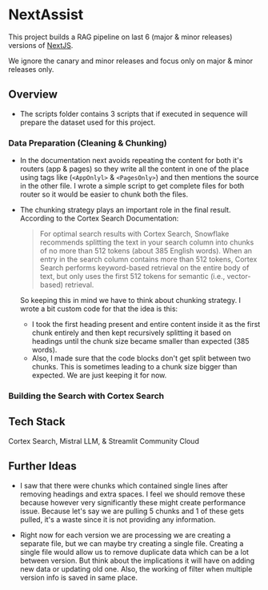 # NextAssist
This project builds a RAG pipeline on last 6 (major & minor releases) versions of [NextJS](https://nextjs.org/). 

We ignore the canary and minor releases and focus only on major & minor releases only.


## Overview
- The scripts folder contains 3 scripts that if executed in sequence will prepare the dataset used for this project.

### Data Preparation (Cleaning & Chunking)
- In the documentation next avoids repeating the content for both it's routers (app & pages) so they write all the content in one of the place using tags like (`<AppOnlyl>` & `<PagesOnly>`) and then mentions the source in the other file. I wrote a simple script to get complete files for both router so it would be easier to chunk both the files.

- The chunking strategy plays an important role in the final result. According to the Cortex Search Documentation:
    > For optimal search results with Cortex Search, Snowflake recommends splitting the text in your search column into chunks of no more than 512 tokens (about 385 English words). When an entry in the search column contains more than 512 tokens, Cortex Search performs keyword-based retrieval on the entire body of text, but only uses the first 512 tokens for semantic (i.e., vector-based) retrieval.

    So keeping this in mind we have to think about chunking strategy. I wrote a bit custom code for that the idea is this:
    
    - I took the first heading present and entire content inside it as the first chunk entirely and then kept recursively splitting it based on headings until the chunk size became smaller than expected (385 words). 
    - Also, I made sure that the code blocks don't get split between two chunks. This is sometimes leading to a chunk size bigger than expected. We are just keeping it for now.

### Building the Search with Cortex Search


## Tech Stack
Cortex Search, Mistral LLM, & Streamlit Community Cloud


## Further Ideas

- I saw that there were chunks which contained single lines after removing headings and extra spaces. I feel we should remove these because however very significantly these might create performance issue. Because let's say we are pulling 5 chunks and 1 of these gets pulled, it's a waste since it is not providing any information.

- Right now for each version we are processing we are creating a separate file, but we can maybe try creating a single file. Creating a single file would allow us to remove duplicate data which can be a lot between version. But think about the implications it will have on adding new data or updating old one. Also, the working of filter when multiple version info is saved in same place.